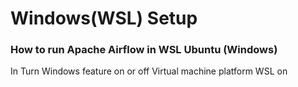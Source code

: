 # Windows(WSL) Setup

### How to run Apache Airflow in WSL Ubuntu (Windows)
In Turn Windows feature on or off
    Virtual machine platform
    WSL on